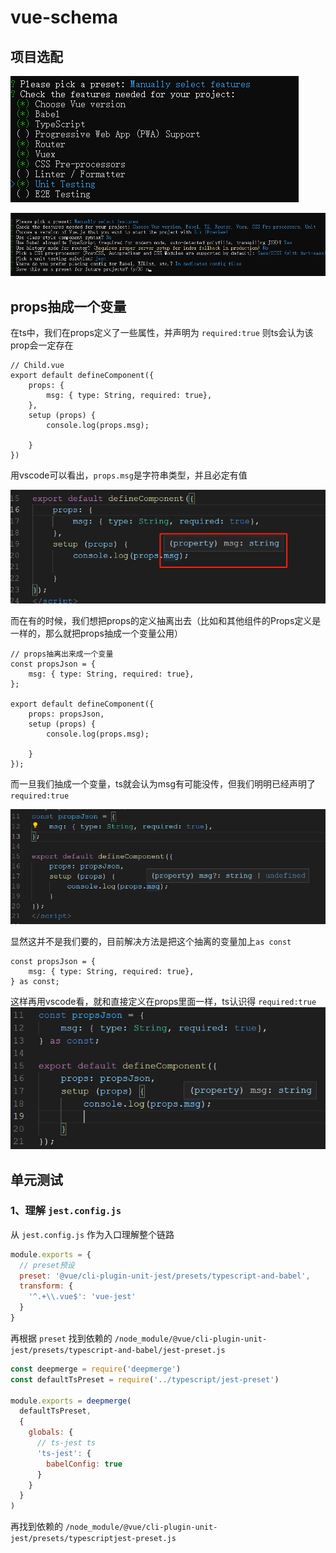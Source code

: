 # vue-schema

## 项目选配
![](./readme/vue-choice-1.png)

![](./readme/vue-choice-2.png)


## props抽成一个变量

在ts中，我们在props定义了一些属性，并声明为 `required:true` 则ts会认为该prop会一定存在

```vue
// Child.vue
export default defineComponent({
    props: {
        msg: { type: String, required: true},
    },
    setup (props) {
        console.log(props.msg);
        
    }
})
```
用vscode可以看出，`props.msg`是字符串类型，并且必定有值

![](./readme/vue-props.png)

而在有的时候，我们想把props的定义抽离出去（比如和其他组件的Props定义是一样的，那么就把props抽成一个变量公用）

```vue
// props抽离出来成一个变量
const propsJson = {
    msg: { type: String, required: true},
};

export default defineComponent({
    props: propsJson,
    setup (props) {
        console.log(props.msg);
        
    }
});
```
而一旦我们抽成一个变量，ts就会认为msg有可能没传，但我们明明已经声明了 `required:true`

![](./readme/vue-props-3.png)


显然这并不是我们要的，目前解决方法是把这个抽离的变量加上`as const`

```vue
const propsJson = {
    msg: { type: String, required: true},
} as const;
```

这样再用vscode看，就和直接定义在props里面一样，ts认识得  `required:true`
![](./readme/vue-props-2.png)







## 单元测试

### 1、理解 `jest.config.js`
从 `jest.config.js` 作为入口理解整个链路
```js
module.exports = {
  // preset预设
  preset: '@vue/cli-plugin-unit-jest/presets/typescript-and-babel',
  transform: {
    '^.+\\.vue$': 'vue-jest'
  }
}
```

再根据 `preset` 找到依赖的 `/node_module/@vue/cli-plugin-unit-jest/presets/typescript-and-babel/jest-preset.js` 
```js
const deepmerge = require('deepmerge')
const defaultTsPreset = require('../typescript/jest-preset')

module.exports = deepmerge(
  defaultTsPreset,
  {
    globals: {
      // ts-jest ts
      'ts-jest': {
        babelConfig: true
      }
    }
  }
)
```

再找到依赖的  `/node_module/@vue/cli-plugin-unit-jest/presets/typescriptjest-preset.js`